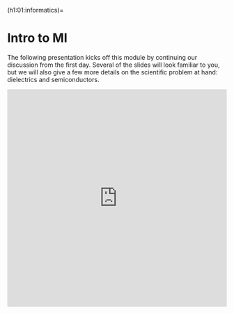 (h1:01:informatics)=
# Intro to MI


The following presentation kicks off this module by continuing our discussion from the first day.
Several of the slides will look familiar to you, but we will also give a few more details on the scientific problem at hand: dielectrics and semiconductors.

<iframe src="https://docs.google.com/presentation/d/e/2PACX-1vTLs_L2cHxtfwyFHjN9wyLJrCJ6Aciu8y5kzrBbOOK4D06tTktgZfvnoZelR_Ov6EQUcVv648EycvkV/embed?start=false&loop=false&delayms=3000" frameborder="0" width="100%" height="500" allowfullscreen="true" mozallowfullscreen="true" webkitallowfullscreen="true"></iframe>

